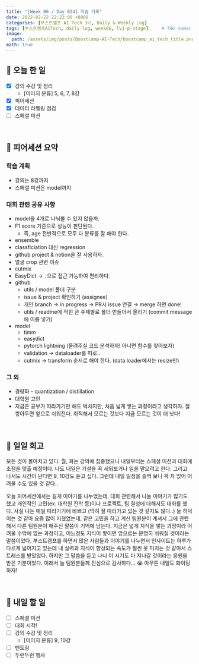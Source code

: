 ```yaml
---
title: "[Week 06 / Day 024] 학습 기록"
date: 2022-02-22 22:22:00 +0900
categories: [부스트캠프 AI Tech 3기, Daily & Weekly Log]
tags: [부스트캠프AITech, daily-log, week06, lv1-p-stage]     # TAG names should always be lowercase
image: 
  path: /assets/img/posts/Boostcamp-AI-Tech/boostcamp_ai_tech_title.png
math: true
---
```

## **📝 오늘 한 일**
- [x]  강의 수강 및 정리
    - [이미지 분류] 5, 6, 7, 8강
- [x]  피어세션
- [x]  데이터 라벨링 점검
- [ ]  스페셜 미션

<br>

## **👥 피어세션 요약**
### **학습 계획**
- 강의는 8강까지
- 스페셜 미션은 model까지

### **대회 관련 공유 사항**
- model을 4개로 나눠볼 수 있지 않을까.
- F1 score 기준으로 성능이 판단된다.
    - 즉, age 전반적으로 모두 다 분류를 잘 해야 한다.
- ensemble
- classficiation 대신 regression
- github project & notion을 잘 사용하자.
- 얼굴 crop 관련 이슈
- cutmix
- EasyDict → `.`으로 접근 가능하여 편리하다.
- github
    - utils / model 폴더 구분
    - issue & project 확인하기 (assignee)
    - 개인 branch → in progress → PR시 issue 연결 → merge 하면 done!
    - utils / readme에 적힌 큰 주제별로 폴더 만들어서 올리기 (commit message에 이름 넣기)
- model
    - timm
    - easydict
    - pytorch lightning (올려주실 코드 분석하자! 아니면 함수를 찾아보자)
    - validation → dataloader를 따로..
    - cutmix → transform 순서로 해야 한다. (data loader에서는 resize만)

### **그 외**
- 경량화 - quantization / distillation
- 대학원 고민
- 지금은 공부가 따라가기만 해도 벅차지만, 처음 넓게 쌓는 과정이라고 생각하자. 잘 쌓아두면 앞으로 쉬워진다. 취직해서 모르는 것보다 지금 모르는 것이 더 낫다!

<br>

## **🐾 일일 회고**
모든 것이 몰아치고 있다. 월, 화는 강의에 집중했으니 내일부터는 스페셜 미션과 대회에 초점을 맞출 예정이다. 나도 내일은 가설을 꼭 세워보거나 일을 맡으려고 한다. 그리고 나서도 시간이 난다면 9, 10강도 듣고 싶다. 그런데 내일 일정을 슬쩍 보니 꽉 차 있어 어려울 수도 있을 것 같다..

오늘 피어세션에서는 길게 이야기를 나누었는데, 대회 관련해서 나눌 이야기가 많기도 했고 개인적인 고민(ex. 대학원 진학 등)이나 프로젝트, 팀 결성에 대해서도 대화를 했다. 사실 나는 매일 따라가기에 바쁘고 (딱히 잘 따라가고 있는 것 같지도 않다..) 늘 허덕이는 것 같아 요즘 많이 지쳤었는데, 같은 고민을 하고 계신 팀원분이 계셔서 그에 관련해서 다른 팀원분이 해주신 말씀이 기억에 남는다. 지금은 넓게 지식을 쌓는 과정이라 어려울 수밖에 없는 과정이고, 어느정도 지식이 쌓이면 앞으로는 분명히 쉬워질 것이라는 말씀이었다. 부스트캠프를 하면서 많은 사람들과 이야기를 나누면서 인사이트는 하루가 다르게 넓어지고 있는데 내 실력과 지식이 향상되는 속도가 훨씬 못 미치는 것 같아서 스트레스를 받았었다. 하지만 그 말씀을 듣고 나니 이 시기도 다 지나갈 것이라는 응원을 받은 기분이었다. 이래서 늘 팀원분들께 진심으로 감사하다... 😭 아무튼 내일도 화이팅하자!

<br>

## **🚀 내일 할 일**
- [ ]  스페셜 미션
- [ ]  대회 시작!
- [ ]  강의 수강 및 정리
    - [이미지 분류] 9, 10강
- [ ]  멘토링
- [ ]  두런두런 행사
